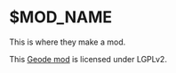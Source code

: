 # $MOD_NAME
This is where they make a mod.

This [Geode mod](https://geode-sdk.org) is licensed under LGPLv2.